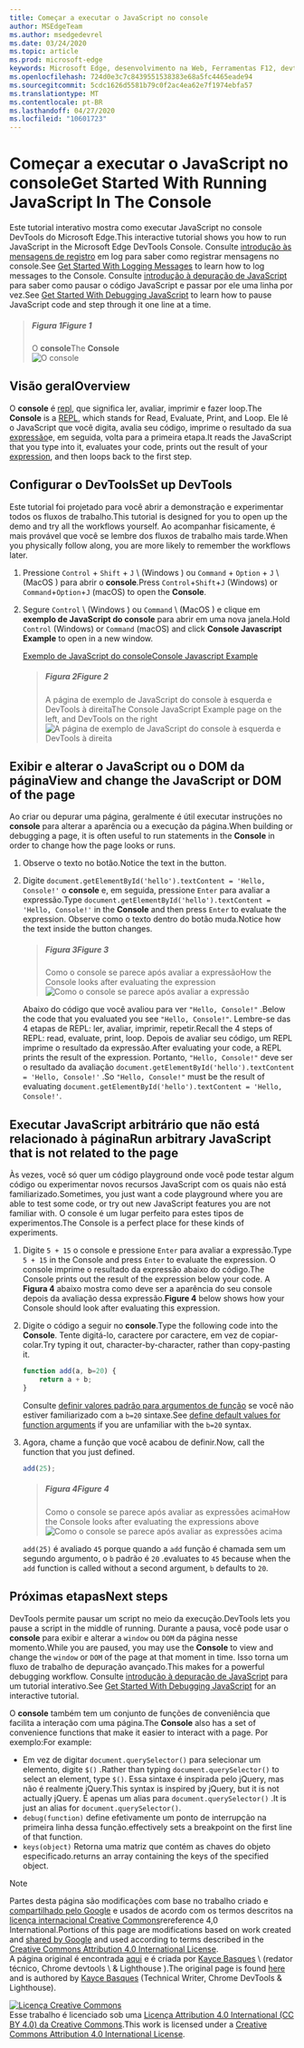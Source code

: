 ```yaml
---
title: Começar a executar o JavaScript no console
author: MSEdgeTeam
ms.author: msedgedevrel
ms.date: 03/24/2020
ms.topic: article
ms.prod: microsoft-edge
keywords: Microsoft Edge, desenvolvimento na Web, Ferramentas F12, devtools
ms.openlocfilehash: 724d0e3c7c8439551538383e68a5fc4465eade94
ms.sourcegitcommit: 5cdc1626d5581b79c0f2ac4ea62e7f1974ebfa57
ms.translationtype: MT
ms.contentlocale: pt-BR
ms.lasthandoff: 04/27/2020
ms.locfileid: "10601723"
---
```

<!-- Copyright Kayce Basques 

   Licensed under the Apache License, Version 2.0 (the "License");
   you may not use this file except in compliance with the License.
   You may obtain a copy of the License at

       https://www.apache.org/licenses/LICENSE-2.0

   Unless required by applicable law or agreed to in writing, software
   distributed under the License is distributed on an "AS IS" BASIS,
   WITHOUT WARRANTIES OR CONDITIONS OF ANY KIND, either express or implied.
   See the License for the specific language governing permissions and
   limitations under the License.  -->







# <span data-ttu-id="d5d05-103">Começar a executar o JavaScript no console</span><span class="sxs-lookup"><span data-stu-id="d5d05-103">Get Started With Running JavaScript In The Console</span></span>   



<span data-ttu-id="d5d05-104">Este tutorial interativo mostra como executar JavaScript no console DevTools do Microsoft Edge.</span><span class="sxs-lookup"><span data-stu-id="d5d05-104">This interactive tutorial shows you how to run JavaScript in the Microsoft Edge DevTools Console.</span></span>  <span data-ttu-id="d5d05-105">Consulte [introdução às mensagens de registro][DevToolsConsoleLoggingMessages] em log para saber como registrar mensagens no console.</span><span class="sxs-lookup"><span data-stu-id="d5d05-105">See [Get Started With Logging Messages][DevToolsConsoleLoggingMessages] to learn how to log messages to the Console.</span></span>  <span data-ttu-id="d5d05-106">Consulte [introdução à depuração de JavaScript][DevToolsJavascriptIndex] para saber como pausar o código JavaScript e passar por ele uma linha por vez.</span><span class="sxs-lookup"><span data-stu-id="d5d05-106">See [Get Started With Debugging JavaScript][DevToolsJavascriptIndex] to learn how to pause JavaScript code and step through it one line at a time.</span></span>  

> ##### <span data-ttu-id="d5d05-107">Figura 1</span><span class="sxs-lookup"><span data-stu-id="d5d05-107">Figure 1</span></span>  
> <span data-ttu-id="d5d05-108">O **console**</span><span class="sxs-lookup"><span data-stu-id="d5d05-108">The **Console**</span></span>  
> ![O console][ImageConsole]  

## <span data-ttu-id="d5d05-110">Visão geral</span><span class="sxs-lookup"><span data-stu-id="d5d05-110">Overview</span></span>   

<span data-ttu-id="d5d05-111">O **console** é [repl][WikiReadEvalPrintLoop], que significa ler, avaliar, imprimir e fazer loop.</span><span class="sxs-lookup"><span data-stu-id="d5d05-111">The **Console** is a [REPL][WikiReadEvalPrintLoop], which stands for Read, Evaluate, Print, and Loop.</span></span>  <span data-ttu-id="d5d05-112">Ele lê o JavaScript que você digita, avalia seu código, imprime o resultado da sua [expressão][2alityExpressionsVersusStatements]e, em seguida, volta para a primeira etapa.</span><span class="sxs-lookup"><span data-stu-id="d5d05-112">It reads the JavaScript that you type into it, evaluates your code, prints out the result of your [expression][2alityExpressionsVersusStatements], and then loops back to the first step.</span></span>  

## <span data-ttu-id="d5d05-113">Configurar o DevTools</span><span class="sxs-lookup"><span data-stu-id="d5d05-113">Set up DevTools</span></span>   

<span data-ttu-id="d5d05-114">Este tutorial foi projetado para você abrir a demonstração e experimentar todos os fluxos de trabalho.</span><span class="sxs-lookup"><span data-stu-id="d5d05-114">This tutorial is designed for you to open up the demo and try all the workflows yourself.</span></span>  <span data-ttu-id="d5d05-115">Ao acompanhar fisicamente, é mais provável que você se lembre dos fluxos de trabalho mais tarde.</span><span class="sxs-lookup"><span data-stu-id="d5d05-115">When you physically follow along, you are more likely to remember the workflows later.</span></span>

1.  <span data-ttu-id="d5d05-116">Pressione `Control` + `Shift` + `J` \ (Windows \) ou `Command` + `Option` + `J` \ (MacOS \) para abrir o **console**.</span><span class="sxs-lookup"><span data-stu-id="d5d05-116">Press `Control`+`Shift`+`J` \(Windows\) or `Command`+`Option`+`J` \(macOS\) to open the **Console**.</span></span>  
1.  <span data-ttu-id="d5d05-117">Segure `Control` \ (Windows \) ou `Command` \ (MacOS \) e clique em **exemplo de JavaScript do console** para abrir em uma nova janela.</span><span class="sxs-lookup"><span data-stu-id="d5d05-117">Hold `Control` \(Windows\) or `Command` \(macOS\) and click **Console Javascript Example** to open in a new window.</span></span>  
    
    [<span data-ttu-id="d5d05-118">Exemplo de JavaScript do console</span><span class="sxs-lookup"><span data-stu-id="d5d05-118">Console Javascript Example</span></span>][GlitchConsoleJavascriptExample]  
    
    > ##### <span data-ttu-id="d5d05-119">Figura 2</span><span class="sxs-lookup"><span data-stu-id="d5d05-119">Figure 2</span></span>  
    > <span data-ttu-id="d5d05-120">A página de exemplo de JavaScript do console à esquerda e DevTools à direita</span><span class="sxs-lookup"><span data-stu-id="d5d05-120">The Console JavaScript Example page on the left, and DevTools on the right</span></span>  
    > ![A página de exemplo de JavaScript do console à esquerda e DevTools à direita][ImageTutorialDevToolsJs]  

## <span data-ttu-id="d5d05-122">Exibir e alterar o JavaScript ou o DOM da página</span><span class="sxs-lookup"><span data-stu-id="d5d05-122">View and change the JavaScript or DOM of the page</span></span>   

<span data-ttu-id="d5d05-123">Ao criar ou depurar uma página, geralmente é útil executar instruções no **console** para alterar a aparência ou a execução da página.</span><span class="sxs-lookup"><span data-stu-id="d5d05-123">When building or debugging a page, it is often useful to run statements in the **Console** in order to change how the page looks or runs.</span></span>  
    
1.  <span data-ttu-id="d5d05-124">Observe o texto no botão.</span><span class="sxs-lookup"><span data-stu-id="d5d05-124">Notice the text in the button.</span></span>  
1.  <span data-ttu-id="d5d05-125">Digite `document.getElementById('hello').textContent = 'Hello, Console!'` o **console** e, em seguida, pressione `Enter` para avaliar a expressão.</span><span class="sxs-lookup"><span data-stu-id="d5d05-125">Type `document.getElementById('hello').textContent = 'Hello, Console!'` in the **Console** and then press `Enter` to evaluate the expression.</span></span>  <span data-ttu-id="d5d05-126">Observe como o texto dentro do botão muda.</span><span class="sxs-lookup"><span data-stu-id="d5d05-126">Notice how the text inside the button changes.</span></span>  
    
    > ##### <span data-ttu-id="d5d05-127">Figura 3</span><span class="sxs-lookup"><span data-stu-id="d5d05-127">Figure 3</span></span>  
    > <span data-ttu-id="d5d05-128">Como o console se parece após avaliar a expressão</span><span class="sxs-lookup"><span data-stu-id="d5d05-128">How the Console looks after evaluating the expression</span></span>  
    > ![Como o console se parece após avaliar a expressão][ImageConsoleAfterEvaluating]  
    
    <span data-ttu-id="d5d05-130">Abaixo do código que você avaliou para ver `"Hello, Console!"` .</span><span class="sxs-lookup"><span data-stu-id="d5d05-130">Below the code that you evaluated you see `"Hello, Console!"`.</span></span>  <span data-ttu-id="d5d05-131">Lembre-se das 4 etapas de REPL: ler, avaliar, imprimir, repetir.</span><span class="sxs-lookup"><span data-stu-id="d5d05-131">Recall the 4 steps of REPL: read, evaluate, print, loop.</span></span>  <span data-ttu-id="d5d05-132">Depois de avaliar seu código, um REPL imprime o resultado da expressão.</span><span class="sxs-lookup"><span data-stu-id="d5d05-132">After evaluating your code, a REPL prints the result of the expression.</span></span>  <span data-ttu-id="d5d05-133">Portanto, `"Hello, Console!"` deve ser o resultado da avaliação `document.getElementById('hello').textContent = 'Hello, Console!'` .</span><span class="sxs-lookup"><span data-stu-id="d5d05-133">So `"Hello, Console!"` must be the result of evaluating `document.getElementById('hello').textContent = 'Hello, Console!'`.</span></span>  
    
## <span data-ttu-id="d5d05-134">Executar JavaScript arbitrário que não está relacionado à página</span><span class="sxs-lookup"><span data-stu-id="d5d05-134">Run arbitrary JavaScript that is not related to the page</span></span>   

<span data-ttu-id="d5d05-135">Às vezes, você só quer um código playground onde você pode testar algum código ou experimentar novos recursos JavaScript com os quais não está familiarizado.</span><span class="sxs-lookup"><span data-stu-id="d5d05-135">Sometimes, you just want a code playground where you are able to test some code, or try out new JavaScript features you are not familiar with.</span></span>  <span data-ttu-id="d5d05-136">O console é um lugar perfeito para estes tipos de experimentos.</span><span class="sxs-lookup"><span data-stu-id="d5d05-136">The Console is a perfect place for these kinds of experiments.</span></span>  

1.  <span data-ttu-id="d5d05-137">Digite `5 + 15` o console e pressione `Enter` para avaliar a expressão.</span><span class="sxs-lookup"><span data-stu-id="d5d05-137">Type `5 + 15` in the Console and press `Enter` to evaluate the expression.</span></span> <span data-ttu-id="d5d05-138">O console imprime o resultado da expressão abaixo do código.</span><span class="sxs-lookup"><span data-stu-id="d5d05-138">The Console prints out the result of the expression below your code.</span></span>  <span data-ttu-id="d5d05-139">A **Figura 4** abaixo mostra como deve ser a aparência do seu console depois da avaliação dessa expressão.</span><span class="sxs-lookup"><span data-stu-id="d5d05-139">**Figure 4** below shows how your Console should look after evaluating this expression.</span></span>  

1.  <span data-ttu-id="d5d05-140">Digite o código a seguir no **console**.</span><span class="sxs-lookup"><span data-stu-id="d5d05-140">Type the following code into the **Console**.</span></span>  <span data-ttu-id="d5d05-141">Tente digitá-lo, caractere por caractere, em vez de copiar-colar.</span><span class="sxs-lookup"><span data-stu-id="d5d05-141">Try typing it out, character-by-character, rather than copy-pasting it.</span></span>  
    
    ```javascript
    function add(a, b=20) {
        return a + b;
    }
    ```  
    
    <span data-ttu-id="d5d05-142">Consulte [definir valores padrão para argumentos de função][Esma6DefaultParameterValues] se você não estiver familiarizado com a `b=20` sintaxe.</span><span class="sxs-lookup"><span data-stu-id="d5d05-142">See [define default values for function arguments][Esma6DefaultParameterValues] if you are unfamiliar with the `b=20` syntax.</span></span>  
    
1.  <span data-ttu-id="d5d05-143">Agora, chame a função que você acabou de definir.</span><span class="sxs-lookup"><span data-stu-id="d5d05-143">Now, call the function that you just defined.</span></span>  
    
    ```javascript
    add(25);
    ```  
    
    > ##### <span data-ttu-id="d5d05-144">Figura 4</span><span class="sxs-lookup"><span data-stu-id="d5d05-144">Figure 4</span></span>  
    > <span data-ttu-id="d5d05-145">Como o console se parece após avaliar as expressões acima</span><span class="sxs-lookup"><span data-stu-id="d5d05-145">How the Console looks after evaluating the expressions above</span></span>  
    > ![Como o console se parece após avaliar as expressões acima][ImagePlayground]  
    
    `add(25)` <span data-ttu-id="d5d05-147">é avaliado `45` porque quando a `add` função é chamada sem um segundo argumento, o `b` padrão é `20` .</span><span class="sxs-lookup"><span data-stu-id="d5d05-147">evaluates to `45` because when the `add` function is called without a second argument, `b` defaults to `20`.</span></span>  

## <span data-ttu-id="d5d05-148">Próximas etapas</span><span class="sxs-lookup"><span data-stu-id="d5d05-148">Next steps</span></span>   

<!--See [Run JavaScript][DevToolsConsoleReference] to explore more features related to running JavaScript in the Console.  -->  

<!--todo: add console reference (run javascript) section when available  -->  

<span data-ttu-id="d5d05-149">DevTools permite pausar um script no meio da execução.</span><span class="sxs-lookup"><span data-stu-id="d5d05-149">DevTools lets you pause a script in the middle of running.</span></span>  <span data-ttu-id="d5d05-150">Durante a pausa, você pode usar o **console** para exibir e alterar a `window` ou `DOM` da página nesse momento.</span><span class="sxs-lookup"><span data-stu-id="d5d05-150">While you are paused, you may use the **Console** to view and change the `window` or `DOM` of the page at that moment in time.</span></span>  <span data-ttu-id="d5d05-151">Isso torna um fluxo de trabalho de depuração avançado.</span><span class="sxs-lookup"><span data-stu-id="d5d05-151">This makes for a powerful debugging workflow.</span></span>  <span data-ttu-id="d5d05-152">Consulte [introdução à depuração de JavaScript][DevToolsJavascriptIndex] para um tutorial interativo.</span><span class="sxs-lookup"><span data-stu-id="d5d05-152">See [Get Started With Debugging JavaScript][DevToolsJavascriptIndex] for an interactive tutorial.</span></span>  

<span data-ttu-id="d5d05-153">O **console** também tem um conjunto de funções de conveniência que facilita a interação com uma página.</span><span class="sxs-lookup"><span data-stu-id="d5d05-153">The **Console** also has a set of convenience functions that make it easier to interact with a page.</span></span>  <span data-ttu-id="d5d05-154">Por exemplo:</span><span class="sxs-lookup"><span data-stu-id="d5d05-154">For example:</span></span>  

*   <span data-ttu-id="d5d05-155">Em vez de digitar `document.querySelector()` para selecionar um elemento, digite `$()` .</span><span class="sxs-lookup"><span data-stu-id="d5d05-155">Rather than typing `document.querySelector()` to select an element, type `$()`.</span></span>  <span data-ttu-id="d5d05-156">Essa sintaxe é inspirada pelo jQuery, mas não é realmente jQuery.</span><span class="sxs-lookup"><span data-stu-id="d5d05-156">This syntax is inspired by jQuery, but it is not actually jQuery.</span></span>  <span data-ttu-id="d5d05-157">É apenas um alias para `document.querySelector()` .</span><span class="sxs-lookup"><span data-stu-id="d5d05-157">It is just an alias for `document.querySelector()`.</span></span>  
*   `debug(function)` <span data-ttu-id="d5d05-158">define efetivamente um ponto de interrupção na primeira linha dessa função.</span><span class="sxs-lookup"><span data-stu-id="d5d05-158">effectively sets a breakpoint on the first line of that function.</span></span>  
*   `keys(object)` <span data-ttu-id="d5d05-159">Retorna uma matriz que contém as chaves do objeto especificado.</span><span class="sxs-lookup"><span data-stu-id="d5d05-159">returns an array containing the keys of the specified object.</span></span>  

<!--See [Console Utilities API Reference][DevToolsConsoleUtilities] to explore all the convenience functions.  -->  

<!--todo: add console utilities api reference section when available  -->  

 



<!-- image links -->  

[ImageConsole]: /microsoft-edge/devtools-guide-chromium/media/console-javascript-example-console-playground.msft.png "Figura 1: o console"  
[ImageTutorialDevToolsJs]: /microsoft-edge/devtools-guide-chromium/media/console-javascript-example-console-empty.msft.png "Figura 2: a página de exemplo de JavaScript do console à esquerda e DevTools à direita"  
[ImageConsoleAfterEvaluating]: /microsoft-edge/devtools-guide-chromium/media/console-javascript-example-console-change-button-text.msft.png "Figura 3: aparência do console após a avaliação da expressão"  
[ImagePlayground]: /microsoft-edge/devtools-guide-chromium/media/console-javascript-example-console-playground.msft.png "Figura 4: a aparência do console após a avaliação das expressões acima"  

<!-- links -->  

[DevToolsConsoleLoggingMessages]: /microsoft-edge/devtools-guide-chromium/console/log "Introdução ao registro de mensagens no console"  
[DevToolsConsoleReference]: /microsoft-edge/devtools-guide-chromium/console/reference#run-javascript "Referência do console"  
[DevToolsConsoleUtilities]: /microsoft-edge/devtools-guide-chromium//console/utilities "Referência de API de utilitários de console"  

[DevToolsJavascriptIndex]: /microsoft-edge/devtools-guide-chromium/javascript/index "Introdução à depuração de JavaScript no Microsoft Edge DevTools"  

[2alityExpressionsVersusStatements]: https://2ality.com/2012/09/expressions-vs-statements.html "Expressões versus instruções em JavaScript"  

[Esma6DefaultParameterValues]: https://es6-features.org/index#DefaultParameterValues "Valores de parâmetro padrão-manipulação de parâmetro estendido-ECMAScript 6 – novos recursos: visão geral & comparação"  

[GlitchConsoleJavascriptExample]: https://microsoft-edge-chromium-devtools.glitch.me/static/console/javascript/index.html "Exemplo de JavaScript do console | Problema"  

[WikiReadEvalPrintLoop]: https://en.wikipedia.org/wiki/Read–eval–print_loop "Leitura – eval – loop de impressão-Wikipédia"  

> [!NOTE]
> <span data-ttu-id="d5d05-172">Partes desta página são modificações com base no trabalho criado e [compartilhado pelo Google][GoogleSitePolicies] e usados de acordo com os termos descritos na [licença internacional Creative Commons][CCA4IL]rereference 4,0 International.</span><span class="sxs-lookup"><span data-stu-id="d5d05-172">Portions of this page are modifications based on work created and [shared by Google][GoogleSitePolicies] and used according to terms described in the [Creative Commons Attribution 4.0 International License][CCA4IL].</span></span>  
> <span data-ttu-id="d5d05-173">A página original é encontrada [aqui](https://developers.google.com/web/tools/chrome-devtools/console/javascript) e é criada por [Kayce Basques][KayceBasques] \ (redator técnico, Chrome devtools \ & Lighthouse \).</span><span class="sxs-lookup"><span data-stu-id="d5d05-173">The original page is found [here](https://developers.google.com/web/tools/chrome-devtools/console/javascript) and is authored by [Kayce Basques][KayceBasques] \(Technical Writer, Chrome DevTools \& Lighthouse\).</span></span>  

[![Licença Creative Commons][CCby4Image]][CCA4IL]  
<span data-ttu-id="d5d05-175">Esse trabalho é licenciado sob uma [Licença Attribution 4.0 International (CC BY 4.0) da Creative Commons][CCA4IL].</span><span class="sxs-lookup"><span data-stu-id="d5d05-175">This work is licensed under a [Creative Commons Attribution 4.0 International License][CCA4IL].</span></span>  

[CCA4IL]: https://creativecommons.org/licenses/by/4.0  
[CCby4Image]: https://i.creativecommons.org/l/by/4.0/88x31.png  
[GoogleSitePolicies]: https://developers.google.com/terms/site-policies  
[KayceBasques]: https://developers.google.com/web/resources/contributors/kaycebasques  
